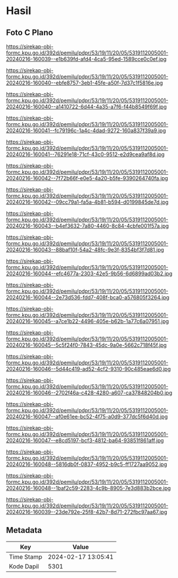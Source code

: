 # Hasil

## Foto C Plano

https://sirekap-obj-formc.kpu.go.id/392d/pemilu/pdpr/53/19/11/20/05/5319112005001-20240216-160039--e1b639fd-afd4-4ca5-95ed-1589cce0c0ef.jpg

https://sirekap-obj-formc.kpu.go.id/392d/pemilu/pdpr/53/19/11/20/05/5319112005001-20240216-160040--ebfe8757-3eb1-45fe-a50f-7d37c1f5816e.jpg

https://sirekap-obj-formc.kpu.go.id/392d/pemilu/pdpr/53/19/11/20/05/5319112005001-20240216-160040--a1410722-6d44-4a35-a7f6-f44b8549f69f.jpg

https://sirekap-obj-formc.kpu.go.id/392d/pemilu/pdpr/53/19/11/20/05/5319112005001-20240216-160041--fc79196c-1a4c-4dad-9272-160a837f39a9.jpg

https://sirekap-obj-formc.kpu.go.id/392d/pemilu/pdpr/53/19/11/20/05/5319112005001-20240216-160041--76291e18-71cf-43c0-9512-e2d9cea9af8d.jpg

https://sirekap-obj-formc.kpu.go.id/392d/pemilu/pdpr/53/19/11/20/05/5319112005001-20240216-160042--7f72b66f-e0e5-4a20-b5fe-9390264740fa.jpg

https://sirekap-obj-formc.kpu.go.id/392d/pemilu/pdpr/53/19/11/20/05/5319112005001-20240216-160042--09cc79a1-fa5a-4b81-b594-d0199845de7d.jpg

https://sirekap-obj-formc.kpu.go.id/392d/pemilu/pdpr/53/19/11/20/05/5319112005001-20240216-160043--b4ef3632-7a80-4460-8c84-4cbfe001f57a.jpg

https://sirekap-obj-formc.kpu.go.id/392d/pemilu/pdpr/53/19/11/20/05/5319112005001-20240216-160043--88baf10f-54a2-48fc-9e3f-8354bf3f7d81.jpg

https://sirekap-obj-formc.kpu.go.id/392d/pemilu/pdpr/53/19/11/20/05/5319112005001-20240216-160044--efc4677a-2303-42e5-9b56-6d6899ad03b2.jpg

https://sirekap-obj-formc.kpu.go.id/392d/pemilu/pdpr/53/19/11/20/05/5319112005001-20240216-160044--2e73d536-fdd7-408f-bca0-a576805f3264.jpg

https://sirekap-obj-formc.kpu.go.id/392d/pemilu/pdpr/53/19/11/20/05/5319112005001-20240216-160045--a7ce1b22-4496-405e-b62b-1a77c6a07951.jpg

https://sirekap-obj-formc.kpu.go.id/392d/pemilu/pdpr/53/19/11/20/05/5319112005001-20240216-160045--5c5f24f0-7843-45dc-9a0e-5662c718f45f.jpg

https://sirekap-obj-formc.kpu.go.id/392d/pemilu/pdpr/53/19/11/20/05/5319112005001-20240216-160046--5d44c419-ad52-4cf2-9310-90c485eae6d0.jpg

https://sirekap-obj-formc.kpu.go.id/392d/pemilu/pdpr/53/19/11/20/05/5319112005001-20240216-160046--2702f46a-c428-4280-a607-ca37848204b0.jpg

https://sirekap-obj-formc.kpu.go.id/392d/pemilu/pdpr/53/19/11/20/05/5319112005001-20240216-160047--af0e61ee-bc52-4f75-a0d9-377dc5f6d40d.jpg

https://sirekap-obj-formc.kpu.go.id/392d/pemilu/pdpr/53/19/11/20/05/5319112005001-20240216-160047--e8cd5197-bcf3-4812-ba64-93851f861aff.jpg

https://sirekap-obj-formc.kpu.go.id/392d/pemilu/pdpr/53/19/11/20/05/5319112005001-20240216-160048--5816db0f-0837-4952-b9c5-ff1727aa9052.jpg

https://sirekap-obj-formc.kpu.go.id/392d/pemilu/pdpr/53/19/11/20/05/5319112005001-20240216-160048--1baf2c59-2283-4c9b-8905-7e3d883b2bce.jpg

https://sirekap-obj-formc.kpu.go.id/392d/pemilu/pdpr/53/19/11/20/05/5319112005001-20240216-160039--23de792e-25f8-42b7-8d71-272fbc97aa67.jpg


## Metadata

| Key        | Value               |
| ---------- | ------------------- |
| Time Stamp | 2024-02-17 13:05:41 |
| Kode Dapil | 5301                |



